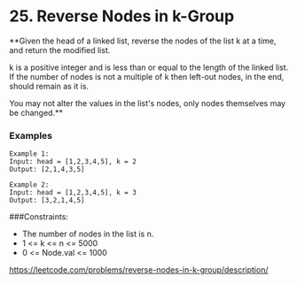 # 25. Reverse Nodes in k-Group

**Given the head of a linked list, reverse the nodes of the list k at a time, and return the modified list.

k is a positive integer and is less than or equal to the length of the linked list. If the number of nodes is not a multiple of k then left-out nodes, in the end, should remain as it is.

You may not alter the values in the list's nodes, only nodes themselves may be changed.**

### Examples
```
Example 1:
Input: head = [1,2,3,4,5], k = 2
Output: [2,1,4,3,5]

Example 2:
Input: head = [1,2,3,4,5], k = 3
Output: [3,2,1,4,5]
```

###Constraints:
- The number of nodes in the list is n.
- 1 <= k <= n <= 5000
- 0 <= Node.val <= 1000

https://leetcode.com/problems/reverse-nodes-in-k-group/description/

